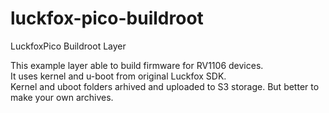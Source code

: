 # luckfox-pico-buildroot
LuckfoxPico Buildroot Layer

This example layer able to build firmware for RV1106 devices.  
It uses kernel and u-boot from original Luckfox SDK.  
Kernel and uboot folders arhived and uploaded to S3 storage. But better to make your own archives.